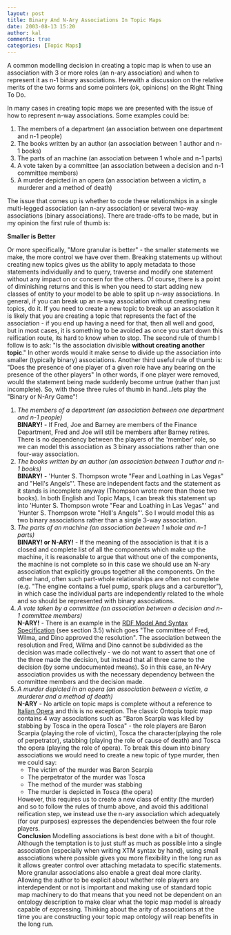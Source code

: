 ```yaml
---
layout: post
title: Binary And N-Ary Associations In Topic Maps
date: 2003-08-13 15:20
author: kal
comments: true
categories: [Topic Maps]
---
```

A common modelling decision in creating a topic map is when to use an association with 3 or more roles (an n-ary association) and when to represent it as n-1 binary associations. Herewith a discussion on the relative merits of the two forms and some pointers (ok, opinions) on the Right Thing To Do.

<!--more-->
In many cases in creating topic maps we are presented with the issue of how to represent n-way associations. Some examples could be:
<ol>
<li>The members of a department (an association between one department and n-1 people)</li>
<li>The books written by an author (an association between 1 author and n-1 books)</li>
<li>The parts of an machine (an association between 1 whole and n-1 parts)
<li>A vote taken by a committee (an association between a decision and n-1 committee members)</li>
<li>A murder depicted in an opera (an association between a victim, a murderer and a method of death)</li>
</ol>
<p>The issue that comes up is whether to code these relationships in a single multi-legged association (an n-ary association) or several two-way associations (binary associations). There are trade-offs to be made, but in my opinion the first rule of thumb is:</p>
<p><b>Smaller is Better</b></p>
Or more specifically, "More granular is better" - the smaller statements we make, the more control we have over them. Breaking statements up without creating new topics gives us the ability to apply metadata to those statements individually and to query, traverse and modify one statement without any impact on or concern for the others.
Of course, there is a point of diminishing returns and this is when you need to start adding new classes of entity to your model to be able to split up n-way associations. In general, if you can break up an n-way association without creating new topics, do it. If you need to create a new topic to break up an association it is likely that you are creating a topic that represents the fact of the association - if you end up having a need for that, then all well and good, but in most cases, it is something to be avoided as once you start down this reification route, its hard to know when to stop.
The second rule of thumb I follow is to ask:
"Is the association divisible <b>without creating another topic</b>."
In other words would it make sense to divide up the association into smaller (typically binary) associations.
Another third useful rule of thumb is:
"Does the presence of one player of a given role have any bearing on the presence of the other players"
In other words, if one player were removed, would the statement being made suddenly become untrue (rather than just incomplete).
So, with those three rules of thumb in hand...lets play the "Binary or N-Ary Game"!
<ol>
<li><i>The members of a department (an association between one department and n-1 people)</i><br/>
<b>BINARY!</b> - If Fred, Joe and Barney are members of the Finance Department, Fred and Joe will still be members after Barney retires. There is no dependency between the players of the 'member' role, so we can model this association as 3 binary associations rather than one four-way association.</li>
<li><i>The books written by an author (an association between 1 author and n-1 books)</i><br/>
<b>BINARY!</b> - 'Hunter S. Thompson wrote "Fear and Loathing in Las Vegas" and "Hell's Angels"'. These are independent facts and the statement as it stands is incomplete anyway (Thompson wrote more than those two books). In both English and Topic Maps, I can break this statement up into 'Hunter S. Thompson wrote "Fear and Loathing in Las Vegas"' and 'Hunter S. Thompson wrote "Hell's Angels"'. So I would model this as two binary associations rather than a single 3-way association.</li>
<li><i>The parts of an machine (an association between 1 whole and n-1 parts)</i><br/>
<b>BINARY! or N-ARY!</b> - If the meaning of the association is that it is a closed and complete list of all the components which make up the machine, it is reasonable to argue that without one of the components, the machine is not complete so in this case we should use an N-ary association that explicitly groups together all the components. On the other hand, often such part-whole relationships are often not complete (e.g. "The engine contains a fuel pump, spark plugs and a carburettor"), in which case the individual parts are independently related to the whole and so should be represented with binary associations.</li>
<li><i>A vote taken by a committee (an association between a decision and n-1 committee members)</i><br/>
<b>N-ARY!</b> - There is an example in the <a href="http://www.w3.org/TR/1999/REC-rdf-syntax-19990222/#containers">RDF Model And Syntax Specification</a> (see section 3.5) which goes "The committee of Fred, Wilma, and Dino approved the resolution". The association between the resolution and Fred, Wilma and Dino cannot be subdivided as the decision was made collectively - we do not want to assert that one of the three made the decision, but instead that all three came to the decision (by some undocumented means). So in this case, an N-Ary association provides us with the necessary dependency between the committee members and the decision made.</li>
<li><i>A murder depicted in an opera (an association between a victim, a murderer and a method of death)</i><br/>
<b>N-ARY</b> - No article on topic maps is complete without a reference to <a href="http://www.ontopia.net/omnigator/models/topicmap_complete.jsp?tm=opera.xtm">Italian Opera</a> and this is no exception. The classic Ontopia topic map contains 4 way associations such as "Baron Scarpia was kiled by stabbing by Tosca in the opera Tosca" - the role players are Baron Scarpia (playing the role of victim), Tosca the character(playing the role of perpetrator), stabbing (playing the role of cause of death) and Tosca the opera (playing the role of opera). To break this down into binary associations we would need to create a new topic of type murder, then we could say:
<ul>
<li>The victim of the murder was Baron Scarpia</li>
<li>The perpetrator of the murder was Tosca</li>
<li>The method of the murder was stabbing</li>
<li>The murder is depicted in Tosca (the opera)</li>
</ul>
However, this requires us to create a new class of entity (the murder) and so to follow the rules of thumb above, and avoid this additional reification step, we instead use the n-ary association which adequately (for our purposes) expresses the dependencies between the four role players.</li>
<b>Conclusion</b>
Modelling associations is best done with a bit of thought. Although the temptation is to just stuff as much as possible into a single association (especially when writing XTM syntax by hand), using small associations where possible gives you more flexibility in the long run as it allows greater control over attaching metadata to specific statements.
More granular associations also enable a great deal more clarity. Allowing the author to be explicit about whether role players are interdependent or not is important and making use of standard topic map machinery to do that means that you need not be dependent on an ontology description to make clear what the topic map model is already capable of expressing.
Thinking about the arity of associations at the time you are constructing your topic map ontology will reap benefits in the long run.

